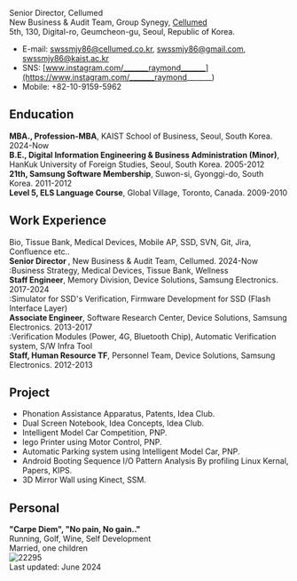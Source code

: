 Senior Director, Cellumed<br />
New Business & Audit Team, Group Synegy, [Cellumed](https://www.cellumed.co.kr/)<br />
5th, 130, Digital-ro, Geumcheon-gu, Seoul, Republic of Korea.<br />
* E-mail: swssmjy86@cellumed.co.kr, swssmjy86@gmail.com, swssmjy86@kaist.ac.kr
* SNS: [www.instagram.com/_______raymond_______](https://www.instagram.com/_______raymond_______)
* Mobile: +82-10-9159-5962

## Enducation
<strong>MBA., Profession-MBA</strong>, KAIST School of Business, Seoul, South Korea. 2024-Now<br />
<strong>B.E., Digital Information Engineering & Business Administration (Minor)</strong>, HanKuk University of Foreign Studies, Seoul, South Korea. 2005-2012<br />
<strong>21th, Samsung Software Membership</strong>, Suwon-si, Gyonggi-do, South Korea. 2011-2012<br />
<strong>Level 5, ELS Language Course</strong>, Global Village, Toronto, Canada. 2009-2010<br />

## Work Experience
 Bio, Tissue Bank, Medical Devices, Mobile AP, SSD, SVN, Git, Jira, Confluence etc..<br />
<strong>Senior Director </strong>, New Business & Audit Team, Cellumed. 2024-Now<br />
 :Business Strategy, Medical Devices, Tissue Bank, Wellness<br />
<strong>Staff Engineer</strong>, Memory Division, Device Solutions, Samsung Electronics. 2017-2024<br />
 :Simulator for SSD's Verification, Firmware Development for SSD (Flash Interface Layer)<br />
<strong>Associate Engineer</strong>, Software Research Center, Device Solutions, Samsung Electronics. 2013-2017<br />
 :Verification Modules (Power, 4G, Bluetooth Chip), Automatic Verification system, S/W Infra Tool<br />
<strong>Staff, Human Resource TF</strong>, Personnel Team, Device Solutions, Samsung Electronics. 2012-2013<br />

## Project
* Phonation Assistance Apparatus, Patents, Idea Club.
* Dual Screen Notebook, Idea Concepts, Idea Club.
* Intelligent Model Car Competition, PNP.
* lego Printer using Motor Control, PNP.
* Automatic Parking system using Intelligent Model Car, PNP.
* Android Booting Sequence I/O Pattern Analysis By profiling Linux Kernal, Papers, KIPS.
* 3D Mirror Wall using Kinect, SSM.

## Personal
<strong>"Carpe Diem", "No pain, No gain.."</strong><br />
Running, Golf, Wine, Self Development<br />
Married, one children<br />
![22295](https://github.com/swssmjy86/swssmjy86.github.io/assets/148452455/d33f7cb0-fd06-4530-bc8a-a980b4a9c4a2)<br />
Last updated: June 2024
